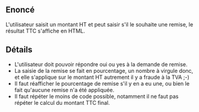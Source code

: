 ## Enoncé

L'utilisateur saisit un montant HT et peut saisir s'il le souhaite une remise, le résultat TTC s'affiche en HTML.

## Détails

* L'utilisateur doit pouvoir répondre oui ou yes à la demande de remise.
* La saisie de la remise se fait en pourcentage, un nombre à virgule donc, et elle s'applique sur le montant HT autrement il y a fraude à la TVA ;-)
* Il faut réafficher le pourcentage de remise s'il y en a eu une, ou bien le fait qu'aucune remise n'a été appliquée.
* Il faut répéter le moins de code possible, notamment il ne faut pas répéter le calcul du montant TTC final.